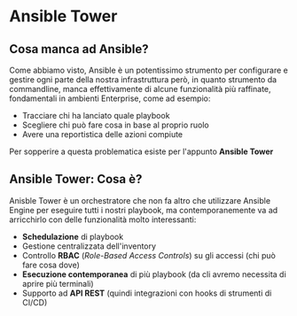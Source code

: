 # Ansible Tower

## Cosa manca ad Ansible?

Come abbiamo visto, Ansible è un potentissimo strumento per configurare e gestire ogni parte della nostra infrastruttura però, in quanto strumento da commandline, manca effettivamente di alcune funzionalità più raffinate, fondamentali in ambienti Enterprise, come ad esempio:

- Tracciare chi ha lanciato quale playbook
- Scegliere chi può fare cosa in base al proprio ruolo
- Avere una reportistica delle azioni compiute

Per sopperire a questa problematica esiste per l'appunto **Ansible Tower**


## Ansible Tower: Cosa è?

Anisble Tower è un orchestratore che non fa altro che utilizzare Ansible Engine per eseguire tutti i nostri playbook, ma contemporanemente va ad arricchirlo con delle funzionalità molto interessanti:

- **Schedulazione** di playbook
- Gestione centralizzata dell'inventory
- Controllo **RBAC** (*Role-Based Access Controls*) su gli accessi (chi può fare cosa dove)
- **Esecuzione contemporanea** di più playbook (da cli avremo necessita di aprire più terminali)
- Supporto ad **API REST** (quindi integrazioni con hooks di strumenti di CI/CD)
